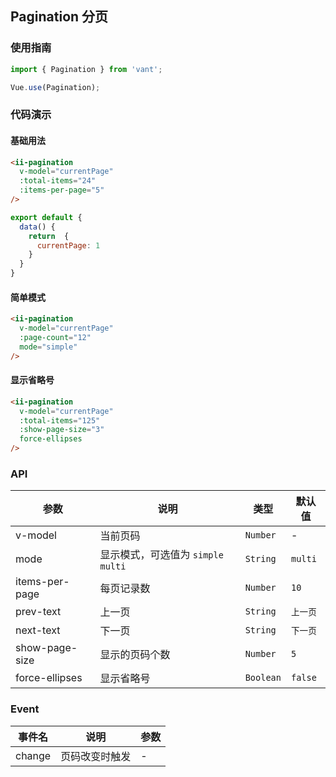 
## Pagination 分页

### 使用指南
``` javascript
import { Pagination } from 'vant';

Vue.use(Pagination);
```

### 代码演示

#### 基础用法


```html
<ii-pagination 
  v-model="currentPage" 
  :total-items="24" 
  :items-per-page="5"
/>
```

```javascript
export default {
  data() {
    return  {
      currentPage: 1
    }
  }
}
```

#### 简单模式

```html
<ii-pagination 
  v-model="currentPage" 
  :page-count="12"
  mode="simple" 
/>
```

#### 显示省略号

```html
<ii-pagination 
  v-model="currentPage" 
  :total-items="125" 
  :show-page-size="3" 
  force-ellipses
/>
```

### API

| 参数 | 说明 | 类型 | 默认值 |
|-----------|-----------|-----------|-------------|
| v-model | 当前页码 | `Number` | - |
| mode | 显示模式，可选值为 `simple` `multi` | `String` | `multi` |
| items-per-page | 每页记录数 | `Number` | `10` |
| prev-text | 上一页 | `String` | `上一页` |
| next-text | 下一页 | `String` | `下一页` |
| show-page-size | 显示的页码个数 | `Number` | `5` |
| force-ellipses | 显示省略号 | `Boolean` | `false` |

### Event

| 事件名 | 说明 | 参数 |
|-----------|-----------|-----------|
| change | 页码改变时触发 | - |
